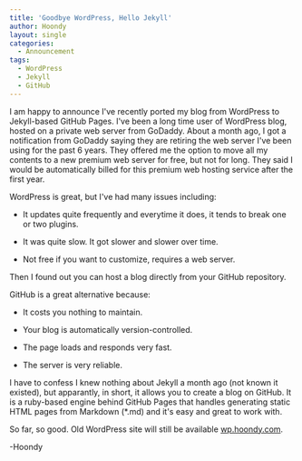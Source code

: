 ```yaml
---
title: 'Goodbye WordPress, Hello Jekyll'
author: Hoondy
layout: single
categories:
  - Announcement
tags:
  - WordPress
  - Jekyll
  - GitHub
---
```


I am happy to announce I've recently ported my blog from WordPress to Jekyll-based GitHub Pages. I've been a long time user of WordPress blog, hosted on a private web server from GoDaddy. About a month ago, I got a notification from GoDaddy saying they are retiring the web server I've been using for the past 6 years. They offered me the option to move all my contents to a new premium web server for free, but not for long. They said I would be automatically billed for this premium web hosting service after the first year.

WordPress is great, but I've had many issues including:

- It updates quite frequently and everytime it does, it tends to break one or two plugins.

- It was quite slow. It got slower and slower over time.

- Not free if you want to customize, requires a web server.

Then I found out you can host a blog directly from your GitHub repository.

GitHub is a great alternative because:
- It costs you nothing to maintain.

- Your blog is automatically version-controlled.

- The page loads and responds very fast.

- The server is very reliable.

I have to confess I knew nothing about Jekyll a month ago (not known it existed), but apparantly, in short, it allows you to create a blog on GitHub. It is a ruby-based engine behind GitHub Pages that handles generating static HTML pages from Markdown (*.md) and it's easy and great to work with.

So far, so good. Old WordPress site will still be available [wp.hoondy.com](http://wp.hoondy.com).

-Hoondy
